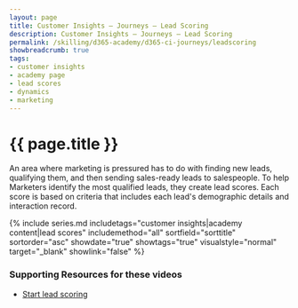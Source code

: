 ```yaml
---
layout: page
title: Customer Insights — Journeys — Lead Scoring
description: Customer Insights — Journeys — Lead Scoring
permalink: /skilling/d365-academy/d365-ci-journeys/leadscoring
showbreadcrumb: true
tags: 
- customer insights
- academy page
- lead scores
- dynamics
- marketing
---
```


# {{ page.title }}

An area where marketing is pressured has to do with finding new leads, qualifying them, and then sending sales-ready leads to salespeople. To help Marketers identify the most qualified leads, they create lead scores. Each score is based on criteria that includes each lead's demographic details and interaction record.

 {% include series.md 
    includetags="customer insights|academy content|lead scores" includemethod="all" 
    sortfield="sorttitle" sortorder="asc" showdate="true" showtags="true" 
    visualstyle="normal" target="_blank" showlink="false"
%}

### Supporting Resources for these videos

* <a href="https://learn.microsoft.com/en-us/dynamics365/marketing/set-up-lead-scoring" target="_blank">Start lead scoring